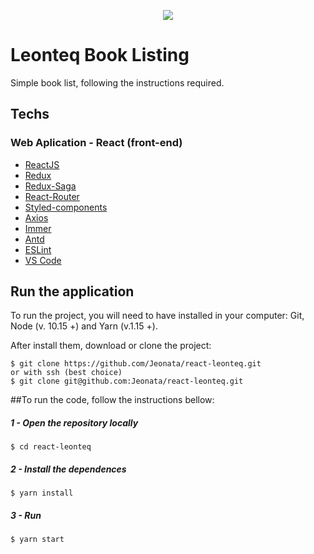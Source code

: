 <p align="center">
  <img src="https://user-images.githubusercontent.com/16626691/165316292-79ee5683-5368-415b-8f0c-6226831d4caf.png">
</p>

# Leonteq Book Listing

Simple book list, following the instructions required.


## Techs

###  Web Aplication - React (front-end)
-   [ReactJS](https://reactjs.org/)
-   [Redux](https://redux.js.org/)
-   [Redux-Saga](https://redux-saga.js.org/)
-   [React-Router](https://github.com/ReactTraining/react-router)
-   [Styled-components](https://www.styled-components.com/)
-   [Axios](https://github.com/axios/axios)
-   [Immer](https://github.com/immerjs/immer)
-   [Antd](https://ant.design/)
-   [ESLint](https://marketplace.visualstudio.com/items?itemName=dbaeumer.vscode-eslint)
-   [VS Code](https://code.visualstudio.com/)

## Run the application

 To run the project, you will need to have installed in your computer: Git, Node (v. 10.15 +) and Yarn (v.1.15 +).

 After install them, download or clone the project:

    $ git clone https://github.com/Jeonata/react-leonteq.git 
    or with ssh (best choice)
    $ git clone git@github.com:Jeonata/react-leonteq.git


##To run the code, follow the instructions bellow:

##### 1 - Open the repository locally

    $ cd react-leonteq

##### 2 - Install the dependences

    $ yarn install

##### 3 - Run

    $ yarn start
